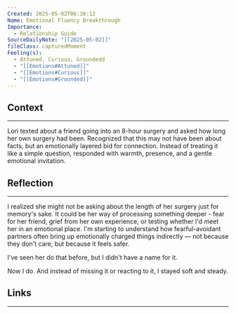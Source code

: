 ```yaml
---
Created: 2025-05-02T06:38:12
Name: Emotional Fluency Breakthrough
Importance:
  - Relationship Guide
SourceDailyNote: "[[2025-05-02]]"
fileClass: capturedMoment
Feeling(s):
  - Attuned, Curious, Groundedd
  - "[[Emotions#Attuned]]"
  - "[[Emotions#Curious]]"
  - "[[Emotions#Grounded]]"
---
```

## Context
---
Lori texted about a friend going into an 8-hour surgery and asked how long her own surgery had been. Recognized that this may not have been about facts, but an emotionally layered bid for connection. Instead of treating it like a simple question, responded with warmth, presence, and a gentle emotional invitation.
## Reflection 
---
I realized she might not be asking about the length of her surgery just for memory's sake. It could be her way of processing something deeper - fear for her friend, grief from her own experience, or testing whether l'd meet her in an emotional place. I'm starting to understand how fearful-avoidant partners often bring up emotionally charged things indirectly — not because they don't care, but because it feels safer.

I've seen her do that before, but I didn't have a name for it.

Now I do. And instead of missing it or reacting to it, I stayed soft and steady.
## Links
---

